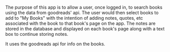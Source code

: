 The purpose of this app is to allow a user, once logged in, to search books using the data from goodreads' api.  The user would then select books to add to "My Books" with the intention of adding notes, quotes, etc associated with the book to that book's page on the app.  The notes are stored in the database and displayed on each book's page along with a text box to continue storing notes.

It uses the goodreads api for info on the books.
